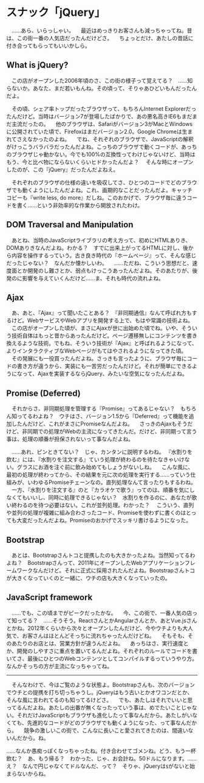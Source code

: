 # スナック「jQuery」

　……あら、いらっしゃい。
　最近はめっきりお客さんも減っちゃってね。昔は、この街一番の人気店だったんだけどさ。
　ちょっとだけ、あたしの昔話に付き合ってもらってもいいかしら。

## What is jQuery?

　この店がオープンした2006年頃のさ、この街の様子って覚えてる？　……知らないか。あなた、まだ若いもんね。その頃って、そりゃあひどいもんだったんだよ。

　その頃、シェア率トップだったブラウザって、もちろんInternet Explorerだったんだけど。当時はバージョン7が登場したばかりで、あの悪名高きIE6もまだまだ主流だったの。
　他のブラウザは、Safariがバージョン3がMacとWindowsに公開されていた頃で、Firefoxはまだバージョン2.0。Google Chromeは生まれてさえなかったのよね。
　でね、それぞれのブラウザで、JavaScriptの解釈がけっこうバラバラだったんだよね。こっちのブラウザで動くコードが、あっちのブラウザじゃ動かない。今でも100%の互換性ってわけじゃないけど、当時はもう、今と比べ物にならないくらいヒドかったんだよ？
　そんな時にオープンしたのが、この『jQuery』だったんだよねえ。

　それぞれのブラウザの仕様の違いを吸収してさ、ひとつのコードでどのブラウザでも動くようにしたんだよね。これ、画期的なことだったんだよ。キャッチコピーも『write less, do more』だしね。このおかげで、ブラウザ毎に違うコードを書く……という非効率的な作業から開放されたわけ。

## DOM Traversal and Manipulation

　あとね、当時のJavaScriptライブラリの考え方って、初めにHTMLありき、DOMありきなんだよね。わかる？　すでに出来上がってるHTMLに対し、後から内容を操作するっていう。古き良き時代の『ホームページ』って、そんな感じだったじゃない？　なんだか懐かしいわ。
　……ただね、こういう思想だと、速度面とか開発のし難さとか、弱点もけっこうあったんだよね。そのあたりが、後発のに影響を与えていくんだけど……ま、それも時代の流れよね。

## Ajax

　あ、あと、『Ajax』って聞いたことある？　『非同期通信』なんて呼ばれ方もするけど。WebサービスやWebアプリを開発する上で、もはや常識の技術よね。
　この店がオープンした頃が、まさにAjaxが世に出始めた頃でね。いや、そういう技術自体はもっと昔からあったんだけど。ページ遷移無しにコンテンツを書き換えるような技術。でもね、そういう技術が『Ajax』と呼ばれるようになって、よりインタラクティブなWebページがもてはやされるようになってきた頃。
　その発展にも一役買ったんだよね。さっきも言ったように、ブラウザ毎にコードの書き方が違うから、実装にも一苦労だったんだけど。それが簡単にできるようになって、Ajaxを実装するならjQuery、みたいな空気になったんだよね。

## Promise (Deferred)

　それからさ、非同期処理を管理する『Promise』ってあるじゃない？　もちろん知ってるわよね？　ウチはさ、バージョン1.5から『Deferred』って機能を追加したんだけど、これがまさにPromiseなんだよね。
　さっきのAjaxもそうだけど、非同期での処理がWebの主流になってきたんだ。だけど、非同期って言う事は、処理の順番が担保されないって事なんだよね。

　……あれ、ピンときてない？　じゃ、カンタンに説明するわね。
『水割りを飲む』には、『水割りを注文する』ていう処理が終わるのを待たなきゃいけない。グラスにお酒を注ぐ前に飲み始めてもしょうがないしね。
　こんな風に、最初の処理が終わってから、その結果を元に次の処理を実行する……っていう仕組みが、いわゆるPromiseチェーンなの。直列処理なんて言ったりもするわね。
　一方、『水割りを注文する』のと『カラオケで歌う』ってのは、順番を気にしなくてもいいし、同時に処理できるじゃない？　水割りを作るのに、あなたが歌い終わるのを待つ必要はない。これが並列処理。わかった？
　こういう、直列や並列の処理が複雑に組み合わさったコード、Promiseを使わずに書くのはとっても大変だったんだよね。Promiseのおかげでスッキリ書けるようになった。

## Bootstrap

　あとは、Bootstrapさんトコと提携したのも大きかったよね。当然知ってるわよね？　Bootstrapさんって、2011年にオープンしたWebアプリケーションフレームワークなんだけど。それに正式に採用されたんだよね。Bootstrapさんトコが大きくなっていくのと一緒に、ウチの店も大きくなっていったの。

## JavaScript framework

　……でも、この頃までがピークだったかな。
　今、この街で、一番人気の店って知ってる？　……そうそう。ReactさんとかAngularさんとか、あとVue.jsさんとかね。2012年くらいから次々とオープンしたんだけど、今やウチよりも大人気で、お客さんはほとんどそっちに流れちゃったんだけどね。
　そもそも、そのあたりのお店とは、営業方針が違うんだよね。
　あっちはさ、実行速度とか、開発のしやすさに重点を置いてるんだよね。それぞれのルールでコードを書いてさ、最後にひとつのWebコンテンツとしてコンパイルするっていうやり方。　なんかそっちの方が主流になっちゃってね。

----

　そんなわけで、今はご覧のような状態よ。Bootstrapさんも、次のバージョンでウチとの提携を打ち切っちゃうし。jQueryはもう古いとかオワコンだとか、そんな風に言われてるのも知ってるけどさ。
　でも、あたしはそれでいいと思ってるんだよね。あたしの出番が無くなったっていう事は、めでたいことじゃない。それだけJavaScriptもブラウザも進化したって事なんだから。あたしがいなくても、先進的なコードがどのブラウザでも動くようになった、って事なんだから。
　競争の激しいこの街で、こんなに長いこと愛されてきたのは、間違いないんだから。ね。

……なんか愚痴っぽくなっちゃったね。付き合わせてゴメンね。どう、もう一杯飲む？　あ、もう帰る？　わかった、じゃ、お会計ね。50ドルになります。……え？　なんで円じゃなくてドルなんだ、って？　そりゃ、jQueryは`$`がないと始まらないからね。
<!--stackedit_data:
eyJoaXN0b3J5IjpbLTE0MzYxNTY4NjQsLTE4MTQxOTk5NDIsLT
E1NDAyMzgyNSwxNTc4MjEyMDAwLC0yNTU4NzQ1NywxNjg4MjE0
NDAxLDEyMDM4MDEyNzcsMTM3NzgwOTE3Myw2NjUyNDE0NSwxNT
E3MDAxMTU2LDE5MDg1NTg3MjksODY5ODEzMzksLTE3OTAzOTIw
ODMsMTkyNDkyNDQ0MCw2MTcxMTMyMDksMTMxNzgzMTgzNywtOD
QyNzk5ODA5LDExMDMyMzY0NzIsNDk1NjcwMzU1LC0xMDQwNTY2
NTc3XX0=
-->
